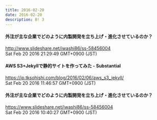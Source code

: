 ```yaml
---
title: 2016-02-20
date: 2016-02-20
description: B! 3
---
```


#### 外注が主な企業でどのように内製開発を立ち上げ・進化させているのか？
http://www.slideshare.net/iwashi86/ss-58456004<br>
Sat Feb 20 2016 21:29:49 GMT+0900 (JST)<br>


#### AWS S3+Jekyllで静的サイトを作ってみた - Substantial
https://jp.tksohishi.com/blog/2016/02/06/aws_s3_jekyll/<br>
Sat Feb 20 2016 11:46:57 GMT+0900 (JST)<br>


#### 外注が主な企業でどのように内製開発を立ち上げ・進化させているのか？
https://www.slideshare.net/iwashi86/ss-58456004<br>
Sat Feb 20 2016 10:40:27 GMT+0900 (JST)<br>


